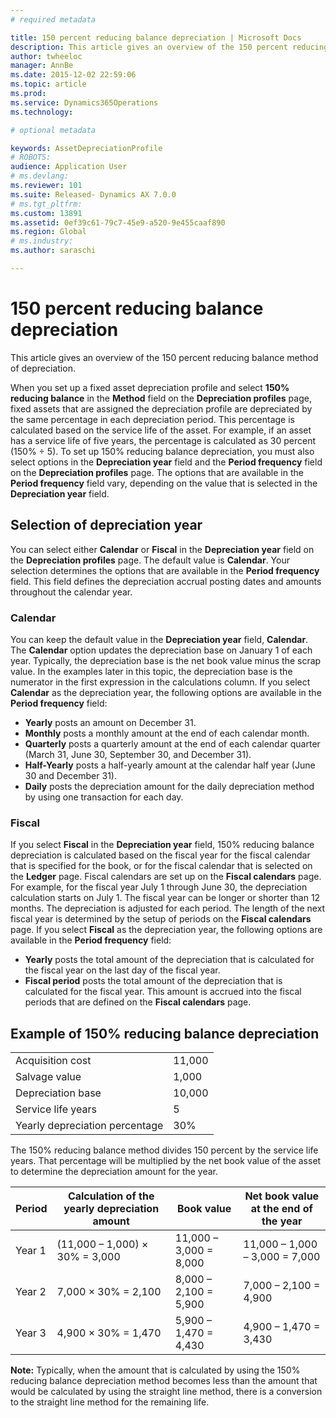 ```yaml
---
# required metadata

title: 150 percent reducing balance depreciation | Microsoft Docs
description: This article gives an overview of the 150 percent reducing balance method of depreciation.
author: twheeloc
manager: AnnBe
ms.date: 2015-12-02 22:59:06
ms.topic: article
ms.prod: 
ms.service: Dynamics365Operations
ms.technology: 

# optional metadata

keywords: AssetDepreciationProfile
# ROBOTS: 
audience: Application User
# ms.devlang: 
ms.reviewer: 101
ms.suite: Released- Dynamics AX 7.0.0
# ms.tgt_pltfrm: 
ms.custom: 13891
ms.assetid: 0ef39c61-79c7-45e9-a520-9e455caaf890
ms.region: Global
# ms.industry: 
ms.author: saraschi

---
```


# 150 percent reducing balance depreciation

This article gives an overview of the 150 percent reducing balance method of depreciation.

When you set up a fixed asset depreciation profile and select **150% reducing balance** in the **Method** field on the **Depreciation profiles** page, fixed assets that are assigned the depreciation profile are depreciated by the same percentage in each depreciation period. This percentage is calculated based on the service life of the asset. For example, if an asset has a service life of five years, the percentage is calculated as 30 percent (150% ÷ 5). To set up 150% reducing balance depreciation, you must also select options in the **Depreciation year** field and the **Period frequency** field on the **Depreciation profiles** page. The options that are available in the **Period frequency** field vary, depending on the value that is selected in the **Depreciation year** field.

## Selection of depreciation year
You can select either **Calendar** or **Fiscal** in the **Depreciation year** field on the **Depreciation profiles** page. The default value is **Calendar**. Your selection determines the options that are available in the **Period frequency** field. This field defines the depreciation accrual posting dates and amounts throughout the calendar year.

### Calendar

You can keep the default value in the **Depreciation year** field, **Calendar**. The **Calendar** option updates the depreciation base on January 1 of each year. Typically, the depreciation base is the net book value minus the scrap value. In the examples later in this topic, the depreciation base is the numerator in the first expression in the calculations column. If you select **Calendar** as the depreciation year, the following options are available in the **Period frequency** field:

-   **Yearly** posts an amount on December 31.
-   **Monthly** posts a monthly amount at the end of each calendar month.
-   **Quarterly** posts a quarterly amount at the end of each calendar quarter (March 31, June 30, September 30, and December 31).
-   **Half-Yearly** posts a half-yearly amount at the calendar half year (June 30 and December 31).
-   **Daily** posts the depreciation amount for the daily depreciation method by using one transaction for each day.

### Fiscal

If you select **Fiscal** in the **Depreciation year** field, 150% reducing balance depreciation is calculated based on the fiscal year for the fiscal calendar that is specified for the book, or for the fiscal calendar that is selected on the **Ledger** page. Fiscal calendars are set up on the **Fiscal calendars** page. For example, for the fiscal year July 1 through June 30, the depreciation calculation starts on July 1. The fiscal year can be longer or shorter than 12 months. The depreciation is adjusted for each period. The length of the next fiscal year is determined by the setup of periods on the **Fiscal calendars** page. If you select **Fiscal** as the depreciation year, the following options are available in the **Period frequency** field:

-   **Yearly** posts the total amount of the depreciation that is calculated for the fiscal year on the last day of the fiscal year.
-   **Fiscal period** posts the total amount of the depreciation that is calculated for the fiscal year. This amount is accrued into the fiscal periods that are defined on the **Fiscal calendars** page.

## Example of 150% reducing balance depreciation
|                                |        |
|--------------------------------|--------|
| Acquisition cost               | 11,000 |
| Salvage value                  | 1,000  |
| Depreciation base              | 10,000 |
| Service life years             | 5      |
| Yearly depreciation percentage | 30%    |

The 150% reducing balance method divides 150 percent by the service life years. That percentage will be multiplied by the net book value of the asset to determine the depreciation amount for the year.

| Period | Calculation of the yearly depreciation amount | Book value             | Net book value at the end of the year |
|--------|-----------------------------------------------|------------------------|---------------------------------------|
| Year 1 | (11,000 – 1,000) × 30% = 3,000                | 11,000 – 3,000 = 8,000 | 11,000 – 1,000 – 3,000 = 7,000        |
| Year 2 | 7,000 × 30% = 2,100                           | 8,000 – 2,100 = 5,900  | 7,000 – 2,100 = 4,900                 |
| Year 3 | 4,900 × 30% = 1,470                           | 5,900 – 1,470 = 4,430  | 4,900 – 1,470 = 3,430                 |

**Note:** Typically, when the amount that is calculated by using the 150% reducing balance depreciation method becomes less than the amount that would be calculated by using the straight line method, there is a conversion to the straight line method for the remaining life.


